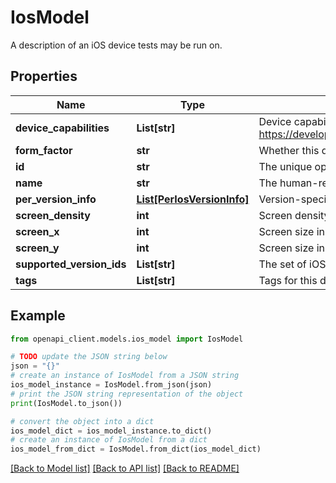 # IosModel

A description of an iOS device tests may be run on.

## Properties

Name | Type | Description | Notes
------------ | ------------- | ------------- | -------------
**device_capabilities** | **List[str]** | Device capabilities. Copied from https://developer.apple.com/library/archive/documentation/DeviceInformation/Reference/iOSDeviceCompatibility/DeviceCompatibilityMatrix/DeviceCompatibilityMatrix.html | [optional] 
**form_factor** | **str** | Whether this device is a phone, tablet, wearable, etc. | [optional] 
**id** | **str** | The unique opaque id for this model. Use this for invoking the TestExecutionService. | [optional] 
**name** | **str** | The human-readable name for this device model. Examples: \&quot;iPhone 4s\&quot;, \&quot;iPad Mini 2\&quot;. | [optional] 
**per_version_info** | [**List[PerIosVersionInfo]**](PerIosVersionInfo.md) | Version-specific information of an iOS model. | [optional] 
**screen_density** | **int** | Screen density in DPI. | [optional] 
**screen_x** | **int** | Screen size in the horizontal (X) dimension measured in pixels. | [optional] 
**screen_y** | **int** | Screen size in the vertical (Y) dimension measured in pixels. | [optional] 
**supported_version_ids** | **List[str]** | The set of iOS major software versions this device supports. | [optional] 
**tags** | **List[str]** | Tags for this dimension. Examples: \&quot;default\&quot;, \&quot;preview\&quot;, \&quot;deprecated\&quot;. | [optional] 

## Example

```python
from openapi_client.models.ios_model import IosModel

# TODO update the JSON string below
json = "{}"
# create an instance of IosModel from a JSON string
ios_model_instance = IosModel.from_json(json)
# print the JSON string representation of the object
print(IosModel.to_json())

# convert the object into a dict
ios_model_dict = ios_model_instance.to_dict()
# create an instance of IosModel from a dict
ios_model_from_dict = IosModel.from_dict(ios_model_dict)
```
[[Back to Model list]](../README.md#documentation-for-models) [[Back to API list]](../README.md#documentation-for-api-endpoints) [[Back to README]](../README.md)



